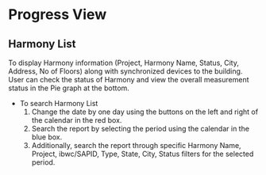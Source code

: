 # Progress View 

## Harmony List 

To display Harmony information (Project, Harmony Name, Status, City, Address, No of Floors) along with synchronized devices to the building. User can check the status of Harmony and view the overall measurement status in the Pie graph at the bottom.

- 	To search Harmony List
    1. Change the date by one day using the buttons on the left and right of the calendar in the red box.
    2. Search the report by selecting the period using the calendar in the blue box.
    3. Additionally, search the report through specific Harmony Name, Project, ibwc/SAPID, Type, State, City, Status filters for the selected period.
 
